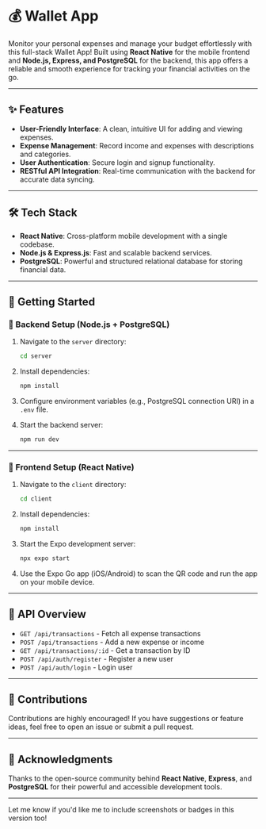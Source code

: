 # 💰 Wallet App

Monitor your personal expenses and manage your budget effortlessly with this full-stack Wallet App! Built using **React Native** for the mobile frontend and **Node.js, Express, and PostgreSQL** for the backend, this app offers a reliable and smooth experience for tracking your financial activities on the go.

---

## ✨ Features

* **User-Friendly Interface**: A clean, intuitive UI for adding and viewing expenses.
* **Expense Management**: Record income and expenses with descriptions and categories.
* **User Authentication**: Secure login and signup functionality.
* **RESTful API Integration**: Real-time communication with the backend for accurate data syncing.

---

## 🛠️ Tech Stack

* **React Native**: Cross-platform mobile development with a single codebase.
* **Node.js & Express.js**: Fast and scalable backend services.
* **PostgreSQL**: Powerful and structured relational database for storing financial data.

---

## 🚀 Getting Started

### 🔧 Backend Setup (Node.js + PostgreSQL)

1. Navigate to the `server` directory:

   ```bash
   cd server
   ```
2. Install dependencies:

   ```bash
   npm install
   ```
3. Configure environment variables (e.g., PostgreSQL connection URI) in a `.env` file.
4. Start the backend server:

   ```bash
   npm run dev
   ```

---

### 📱 Frontend Setup (React Native)

1. Navigate to the `client` directory:

   ```bash
   cd client
   ```
2. Install dependencies:

   ```bash
   npm install
   ```
3. Start the Expo development server:

   ```bash
   npx expo start
   ```
4. Use the Expo Go app (iOS/Android) to scan the QR code and run the app on your mobile device.

---

## 🔗 API Overview

* `GET /api/transactions` - Fetch all expense transactions
* `POST /api/transactions` - Add a new expense or income
* `GET /api/transactions/:id` - Get a transaction by ID
* `POST /api/auth/register` - Register a new user
* `POST /api/auth/login` - Login user

---

## 🤝 Contributions

Contributions are highly encouraged! If you have suggestions or feature ideas, feel free to open an issue or submit a pull request.

---

## 🙌 Acknowledgments

Thanks to the open-source community behind **React Native**, **Express**, and **PostgreSQL** for their powerful and accessible development tools.

---

Let me know if you'd like me to include screenshots or badges in this version too!
